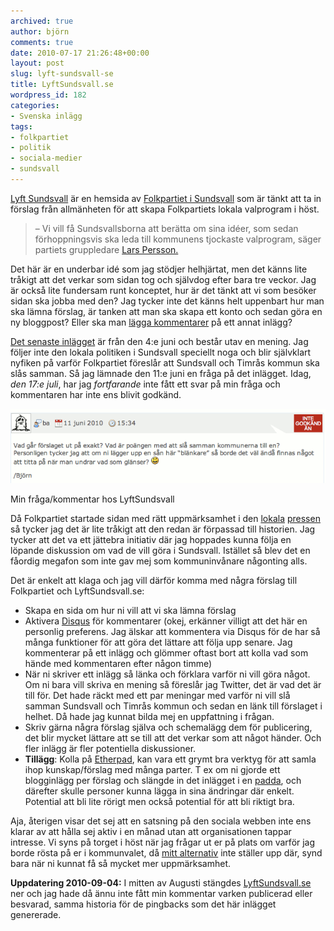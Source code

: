 ```yaml
---
archived: true
author: björn
comments: true
date: 2010-07-17 21:26:48+00:00
layout: post
slug: lyft-sundsvall-se
title: LyftSundsvall.se
wordpress_id: 182
categories:
- Svenska inlägg
tags:
- folkpartiet
- politik
- sociala-medier
- sundsvall
---
```


[Lyft Sundsvall][ly-su] är en hemsida av [Folkpartiet i Sundsvall][fp-sundsvall] som är tänkt att ta in förslag från allmänheten för att skapa Folkpartiets lokala valprogram i höst.

> – Vi vill få Sundsvallsborna att berätta om sina idéer, som sedan förhoppningsvis ska leda till kommunens tjockaste valprogram, säger partiets gruppledare [Lars Persson.][st]

Det här är en underbar idé som jag stödjer helhjärtat, men det känns lite tråkigt att det verkar som sidan tog och självdog efter bara tre veckor. Jag är också lite fundersam runt konceptet, hur är det tänkt att vi som besöker sidan ska jobba med den? Jag tycker inte det känns helt uppenbart hur man ska lämna förslag, är tanken att man ska skapa ett konto och sedan göra en ny bloggpost? Eller ska man [lägga kommentarer][kommentar] på ett annat inlägg?

[Det senaste inlägget][senaste-inlägg] är från den 4:e juni och består utav en mening. Jag följer inte den lokala politiken i Sundsvall speciellt noga och blir självklart nyfiken på varför Folkpartiet föreslår att Sundsvall och Timrås kommun ska slås samman. Så jag lämnade den 11:e juni en fråga på det inlägget. Idag, *den 17:e juli*, har jag *fortfarande* inte fått ett svar på min fråga och kommentaren har inte ens blivit godkänd.




![Min fråga/kommentar hos LyftSundsvall.se](/files/uploads/2010/07/Screen-shot-2010-07-17-at-8.00.35-PM.png)


Min fråga/kommentar hos LyftSundsvall






Då Folkpartiet startade sidan med rätt uppmärksamhet i den [lokala][st] [pressen][dagbladet] så tycker jag det är lite tråkigt att den redan är förpassad till historien. Jag tycker att det va ett jättebra initiativ där jag hoppades kunna följa en löpande diskussion om vad de vill göra i Sundsvall. Istället så blev det en fåordig megafon som inte gav mej som kommuninvånare någonting alls.

Det är enkelt att klaga och jag vill därför komma med några förslag till Folkpartiet och LyftSundsvall.se:

* Skapa en sida om hur ni vill att vi ska lämna förslag
* Aktivera [Disqus](http://disqus.com/) för kommentarer (okej, erkänner villigt att det här en personlig preferens. Jag älskar att kommentera via Disqus för de har så många funktioner för att göra det lättare att följa upp senare. Jag kommenterar på ett inlägg och glömmer oftast bort att kolla vad som hände med kommentaren efter någon timme)
* När ni skriver ett inlägg så länka och förklara varför ni vill göra något. Om ni bara vill skriva en mening så föreslår jag Twitter, det är vad det är till för. Det hade räckt med ett par meningar med varför ni vill slå samman Sundsvall och Timrås kommun och sedan en länk till förslaget i helhet. Då hade jag kunnat bilda mej en uppfattning i frågan.
* Skriv gärna några förslag själva och schemalägg dem för publicering, det blir mycket lättare att se till att det verkar som att något händer. Och fler inlägg är fler potentiella diskussioner. 
* **Tillägg**: Kolla på [Etherpad], kan vara ett grymt bra verktyg för att samla ihop kunskap/förslag med många parter. T ex om ni gjorde ett blogginlägg per förslag och slängde in det inlägget i en [padda], och därefter skulle personer kunna lägga in sina ändringar där enkelt. Potential att bli lite rörigt men också potential för att bli riktigt bra. 

Aja, återigen visar det sej att en satsning på den sociala webben inte ens klarar av att hålla sej aktiv i en månad utan att organisationen tappar intresse. Vi syns på torget i höst när jag frågar ut er på plats om varför jag borde rösta på er i kommunvalet, då [mitt alternativ] inte ställer upp där, synd bara när ni kunnat få så mycket mer uppmärksamhet.

**Uppdatering 2010-09-04:** I mitten av Augusti stängdes [LyftSundsvall.se][ly-su] ner och jag hade då ännu inte fått min kommentar varken publicerad eller besvarad, samma historia för de pingbacks som det här inlägget genererade.

[ly-su]:http://lyftsundsvall.se/
[fp-sundsvall]:http://www.folkpartiet.se/Folkpartiet-nara-dig/Vasternorrlands-lan/Kommuner/Sundsvall/
[st]:http://st.nu/start/sundsvall/1.2034613-folket-ska-lyfta-folkpartiet
[dagbladet]:http://dagbladet.se/nyheter/sundsvall/1.2033638-folkpartiet-tar-valjarna-till-hjalp-med-valprogrammet
[senaste-inlägg]:http://lyftsundsvall.se/2010/06/norrlands-storsta-stad/
[min-kommentar-bild]:http://sanitarium.se/files/uploads/2010/07/Screen-shot-2010-07-17-at-8.00.35-PM.png
[kommentar]:http://lyftsundsvall.se/2010/05/parboendegaranti/comment-page-1/#comment-15
[mitt alternativ]:http://piratpartiet.se/
[Etherpad]:http://etherpad.org/
[padda]:http://piratepad.net/cD4FXcIbfe
